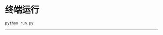 # 终端运行

```shell
python run.py
```
*********************************************************************************************************************************************************************************************************************************************************************************************************************************************************************************************************************************************************************************************************************************************************************************************************************************************************************************************************************************************************************************************************************************************************************************************************************************************************************************************************************************************************************************************************************************************************************************************************************************************************************************************************************************